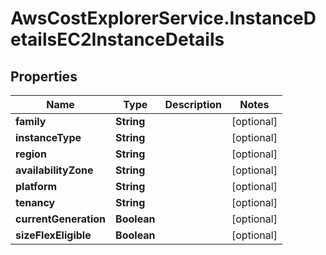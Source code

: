 # AwsCostExplorerService.InstanceDetailsEC2InstanceDetails

## Properties

Name | Type | Description | Notes
------------ | ------------- | ------------- | -------------
**family** | **String** |  | [optional] 
**instanceType** | **String** |  | [optional] 
**region** | **String** |  | [optional] 
**availabilityZone** | **String** |  | [optional] 
**platform** | **String** |  | [optional] 
**tenancy** | **String** |  | [optional] 
**currentGeneration** | **Boolean** |  | [optional] 
**sizeFlexEligible** | **Boolean** |  | [optional] 


